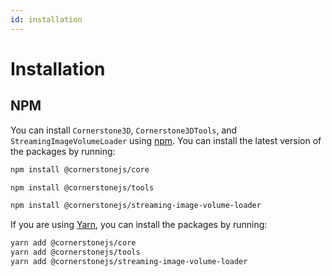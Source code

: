 ```yaml
---
id: installation
---
```


# Installation

## NPM

You can install `Cornerstone3D`, `Cornerstone3DTools`, and `StreamingImageVolumeLoader` using [npm](https://www.npmjs.com/).
You can install the latest version of the packages by running:

```bash
npm install @cornerstonejs/core
```

```bash
npm install @cornerstonejs/tools
```

```bash
npm install @cornerstonejs/streaming-image-volume-loader
```

If you are using [Yarn](https://yarnpkg.com/), you can install the packages by running:

```bash
yarn add @cornerstonejs/core
yarn add @cornerstonejs/tools
yarn add @cornerstonejs/streaming-image-volume-loader
```
